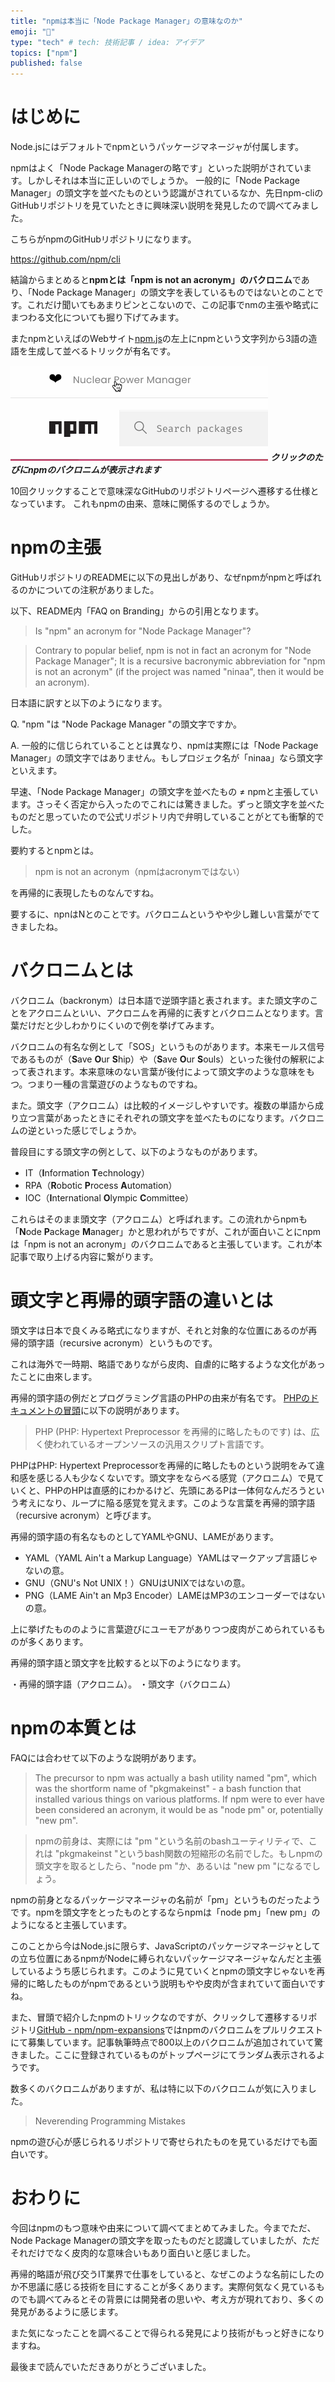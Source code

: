 ```yaml
---
title: "npmは本当に「Node Package Manager」の意味なのか"
emoji: "🤔"
type: "tech" # tech: 技術記事 / idea: アイデア
topics: ["npm"]
published: false
---
```


# はじめに

Node.jsにはデフォルトでnpmというパッケージマネージャが付属します。

npmはよく「Node Package Managerの略です」といった説明がされています。しかしそれは本当に正しいのでしょうか。
一般的に「Node Package Manager」の頭文字を並べたものという認識がされているなか、先日npm-cliのGitHubリポジトリを見ていたときに興味深い説明を発見したので調べてみました。

こちらがnpmのGitHubリポジトリになります。

https://github.com/npm/cli

結論からまとめると**npmとは「npm is not an acronym」のバクロニム**であり、「Node Package Manager」の頭文字を表しているものではないとのことです。これだけ聞いてもあまりピンとこないので、この記事でnmの主張や略式にまつわる文化についても掘り下げてみます。

またnpmといえばのWebサイト[npm.js](https://www.npmjs.com/)の左上にnpmという文字列から3語の造語を生成して並べるトリックが有名です。

![npmトップページのIF](/images/what-npm-means/image01.gif)
***クリックのたびにnpmのバクロニムが表示されます***

 10回クリックすることで意味深なGitHubのリポジトリページへ遷移する仕様となっています。
 これもnpmの由来、意味に関係するのでしょうか。

# npmの主張

GitHubリポジトリのREADMEに以下の見出しがあり、なぜnpmがnpmと呼ばれるのかについての注釈がありました。

以下、README内「FAQ on Branding」からの引用となります。

> Is "npm" an acronym for "Node Package Manager"?

> Contrary to popular belief, npm is not in fact an acronym for "Node Package Manager"; It is a recursive bacronymic abbreviation for "npm is not an acronym" (if the project was named "ninaa", then it would be an acronym).

日本語に訳すと以下のようになります。

Q. "npm "は "Node Package Manager "の頭文字ですか。

A. 一般的に信じられていることとは異なり、npmは実際には「Node Package Manager」の頭文字ではありません。もしプロジェク名が「ninaa」なら頭文字といえます。

早速、「Node Package Manager」の頭文字を並べたもの ≠ npmと主張しています。さっそく否定から入ったのでこれには驚きました。ずっと頭文字を並べたものだと思っていたので公式リポジトリ内で弁明していることがとても衝撃的でした。

要約するとnpmとは。
> npm is not an acronym（npmはacronymではない）

を再帰的に表現したものなんですね。

要するに、npnはNとのことです。バクロニムというやや少し難しい言葉がでてきましたね。

# バクロニムとは

バクロニム（backronym）は日本語で逆頭字語と表されます。また頭文字のことをアクロニムといい、アクロニムを再帰的に表すとバクロニムとなります。言葉だけだと少しわかりにくいので例を挙げてみます。

バクロニムの有名な例として「SOS」というものがあります。本来モールス信号であるものが（**S**ave **O**ur **S**hip）や（**S**ave **O**ur **S**ouls）といった後付の解釈によって表されます。本来意味のない言葉が後付によって頭文字のような意味をもつ。つまり一種の言葉遊びのようなものですね。

また。頭文字（アクロニム）は比較的イメージしやすいです。複数の単語から成り立つ言葉があったときにそれぞれの頭文字を並べたものになります。バクロニムの逆といった感じでしょうか。

普段目にする頭文字の例として、以下のようなものがあります。

- IT（**I**nformation **T**echnology）
- RPA（**R**obotic **P**rocess **A**utomation）
- IOC（**I**nternational **O**lympic **C**ommittee）

これらはそのまま頭文字（アクロニム）と呼ばれます。この流れからnpmも「**N**ode **P**ackage **M**anager」かと思われがちですが、これが面白いことにnpmは「npm is not an acronym」のバクロニムであると主張しています。これが本記事で取り上げる内容に繋がります。

# 頭文字と再帰的頭字語の違いとは


頭文字は日本で良くみる略式になりますが、それと対象的な位置にあるのが再帰的頭字語（recursive acronym）というものです。

これは海外で一時期、略語でありながら皮肉、自虐的に略するような文化があったことに由來します。

再帰的頭字語の例だとプログラミング言語のPHPの由来が有名です。
[PHPのドキュメントの冒頭](https://www.php.net/manual/ja/intro-whatis.php)に以下の説明があります。

> PHP (PHP: Hypertext Preprocessor を再帰的に略したものです) は、広く使われているオープンソースの汎用スクリプト言語です。

PHPはPHP: Hypertext Preprocessorを再帰的に略したものという説明をみて違和感を感じる人も少なくないです。頭文字をならべる感覚（アクロニム）で見ていくと、PHPのHPは直感的にわかるけど、先頭にあるPは一体何なんだろうという考えになり、ループに陥る感覚を覚えます。このような言葉を再帰的頭字語（recursive acronym）と呼びます。

再帰的頭字語の有名なものとしてYAMLやGNU、LAMEがあります。

- YAML（YAML Ain't a Markup Language）YAMLはマークアップ言語じゃないの意。
- GNU（GNU's Not UNIX！）GNUはUNIXではないの意。
- PNG（LAME Ain't an Mp3 Encoder）LAMEはMP3のエンコーダーではないの意。

上に挙げたもののように言葉遊びにユーモアがありつつ皮肉がこめられているものが多くあります。

再帰的頭字語と頭文字を比較すると以下のようになります。

・再帰的頭字語（アクロニム）。
・頭文字（バクロニム）

# npmの本質とは

FAQには合わせて以下のような説明があります。

>  The precursor to npm was actually a bash utility named "pm", which was the shortform name of "pkgmakeinst" - a bash function that installed various things on various platforms. If npm were to ever have been considered an acronym, it would be as "node pm" or, potentially "new pm".

> npmの前身は、実際には "pm "という名前のbashユーティリティで、これは "pkgmakeinst "というbash関数の短縮形の名前でした。もしnpmの頭文字を取るとしたら、"node pm "か、あるいは "new pm "になるでしょう。

npmの前身となるパッケージマネージャの名前が「pm」というものだったようです。npmを頭文字をとったものとするならnpmは「node pm」「new pm」のようになると主張しています。

このことから今はNode.jsに限らす、JavaScriptのパッケージマネージャとしての立ち位置にあるnpmがNodeに縛られないパッケージマネージャなんだと主張しているようち感じられます。このように見ていくとnpmの頭文字じゃないを再帰的に略したものがnpmであるという説明もやや皮肉が含まれていて面白いですね。

また、冒頭で紹介したnpmのトリックなのですが、クリックして遷移するリポジトリ[GitHub - npm/npm-expansions](https://github.com/npm/npm-expansions)ではnpmのバクロニムをプルリクエストにて募集しています。記事執筆時点で800以上のバクロニムが追加されていて驚きました。ここに登録されているものがトップページにてランダム表示されるようです。

数多くのバクロニムがありますが、私は特に以下のバクロニムが気に入りました。

> Neverending Programming Mistakes

npmの遊び心が感じられるリポジトリで寄せられたものを見ているだけでも面白いです。

# おわりに

今回はnpmのもつ意味や由来について調べてまとめてみました。今までただ、Node Package Managerの頭文字を取ったものだと認識していましたが、ただそれだけでなく皮肉的な意味合いもあり面白いと感じました。

再帰的略語が飛び交うIT業界で仕事をしていると、なぜこのような名前にしたのか不思議に感じる技術を目にすることが多くあります。実際何気なく見ているものでも調べてみるとその背景には開発者の思いや、考え方が現れており、多くの発見があるように感じます。

また気になったことを調べることで得られる発見により技術がもっと好きになりますね。

最後まで読んでいただきありがとうございました。